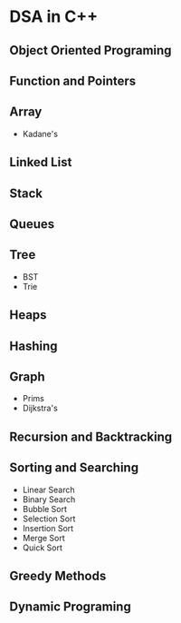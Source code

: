 # DSA in C++
## Object Oriented Programing
## Function and Pointers
## Array
* Kadane's
## Linked List
## Stack
## Queues
## Tree
* BST 
* Trie
## Heaps
## Hashing
## Graph
* Prims
* Dijkstra's
## Recursion and Backtracking
## Sorting and Searching
* Linear Search
* Binary Search
* Bubble Sort
* Selection Sort
* Insertion Sort
* Merge Sort
* Quick Sort
## Greedy Methods
## Dynamic Programing
